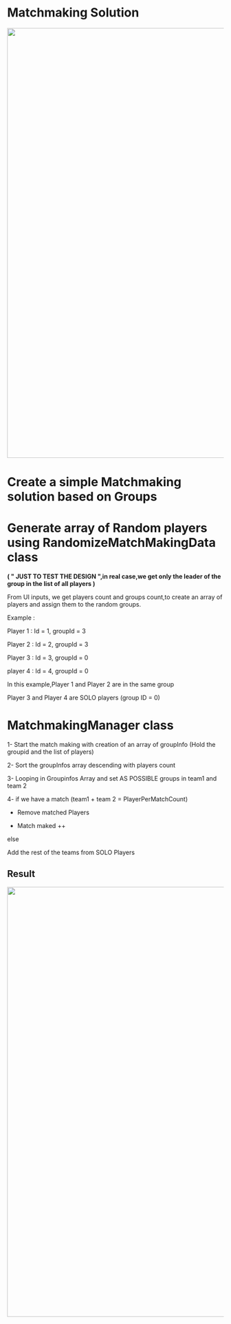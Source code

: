 # Matchmaking Solution
<img src="https://github.com/Davancimeher/MatchmakingTest/blob/main/README.Assets/Matchmaking_Logic.PNG" width="1000">

# Create a simple Matchmaking solution based on Groups
# Generate array of Random players using RandomizeMatchMakingData class

__( " JUST TO TEST THE DESIGN ",in real case,we get only the leader of the group in the list of all players )__

  From UI inputs, we get players count and groups count,to create an array of players and assign them to the random 
  groups.
  
  Example :
  
  Player 1 : Id = 1, groupId = 3  
  
  Player 2 : Id = 2, groupId = 3  
  
  Player 3 : Id = 3, groupId = 0
  
  player 4 : Id = 4, groupId = 0
  
  In this example,Player 1 and Player 2 are in the same group
 
  Player 3 and Player 4 are SOLO players (group ID = 0)
  
# MatchmakingManager class

1- Start the match making with creation of an array of groupInfo (Hold the groupid and the list of players)

2- Sort the groupInfos array descending with players count

3- Looping in Groupinfos Array and set AS POSSIBLE groups in team1 and team 2

4- if we have a match (team1 + team 2 =  PlayerPerMatchCount)

   - Remove matched Players
   
   - Match maked ++
   
   else 
   
   Add the rest of the teams from SOLO Players
   
## Result

<img src="https://github.com/Davancimeher/MatchmakingTest/blob/main/README.Assets/Matchmaking_Output.PNG" width="1000">

 
